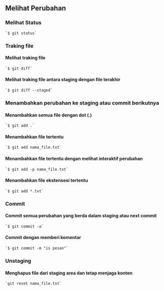## Melihat Perubahan

### Melihat Status
    `$ git status`
    
### Traking file
#### Melihat traking file
    `$ git diff`
#### Melihat traking file antara staging dengan file terakhir
    `$ git diff --staged`
    
### Menambahkan perubahan ke staging atau commit berikutnya
#### Menambahkan semua file dengan dot (.)
    `$ git add .`
#### Menambahkan file tertentu
    `$ git add nama_file.txt`
#### Menambahkan file tertentu dengan melihat interaktif perubahan
    `$ git add -p nama_file.txt`
#### Menambahkan file ekstensesi tertentu
    `$ git add *.txt`
    
### Commit  
#### Commit semua perubahan yang berda dalam staging atau next commit
    `$ git commit -a`
#### Commit dengan memberi komentar
    `$ git commit -m "is pesan"`
    
### Unstaging
#### Menghapus file dari staging area dan tetap menjaga konten
    `git reset nama_file.txt`
